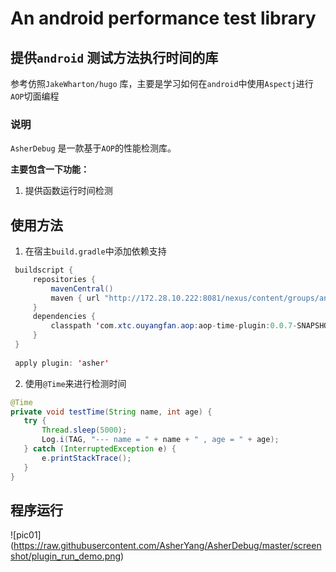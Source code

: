 # An android performance test library

## 提供`android` 测试方法执行时间的库
参考仿照`JakeWharton/hugo` 库，主要是学习如何在`android`中使用`Aspectj`进行`AOP`切面编程

### 说明

`AsherDebug` 是一款基于`AOP`的性能检测库。

**主要包含一下功能：**

1. 提供函数运行时间检测


## 使用方法
1. 在宿主`build.gradle`中添加依赖支持
 ```JAVA
  buildscript {
      repositories {
          mavenCentral()
          maven { url "http://172.28.10.222:8081/nexus/content/groups/android_public/" }
      }
      dependencies {
          classpath 'com.xtc.ouyangfan.aop:aop-time-plugin:0.0.7-SNAPSHOT'
      }
  }
  
  apply plugin: 'asher'
 ```
  
2. 使用`@Time`来进行检测时间
 ```JAVA
 @Time
 private void testTime(String name, int age) {
    try {
        Thread.sleep(5000);
        Log.i(TAG, "--- name = " + name + " , age = " + age);
    } catch (InterruptedException e) {
        e.printStackTrace();
    }
 } 
 ```

## 程序运行

![pic01] (https://raw.githubusercontent.com/AsherYang/AsherDebug/master/screenshot/plugin_run_demo.png)

